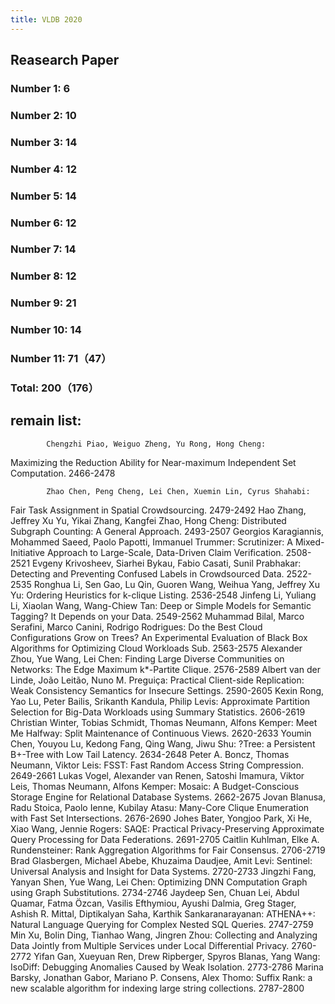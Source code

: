 ```yaml
---
title: VLDB 2020
---
```


## Reasearch Paper
### Number 1: 6
### Number 2: 10
### Number 3: 14
### Number 4: 12
### Number 5: 14
### Number 6: 12
### Number 7: 14
### Number 8: 12
### Number 9: 21
### Number 10: 14
### Number 11: 71（47）
### Total: 200（176）
## remain list:
	
	        Chengzhi Piao, Weiguo Zheng, Yu Rong, Hong Cheng:
Maximizing the Reduction Ability for Near-maximum Independent Set Computation. 2466-2478
	
	        Zhao Chen, Peng Cheng, Lei Chen, Xuemin Lin, Cyrus Shahabi:
Fair Task Assignment in Spatial Crowdsourcing. 2479-2492
		Hao Zhang, Jeffrey Xu Yu, Yikai Zhang, Kangfei Zhao, Hong Cheng:
Distributed Subgraph Counting: A General Approach. 2493-2507
		Georgios Karagiannis, Mohammed Saeed, Paolo Papotti, Immanuel Trummer:
Scrutinizer: A Mixed-Initiative Approach to Large-Scale, Data-Driven Claim Verification. 2508-2521
		Evgeny Krivosheev, Siarhei Bykau, Fabio Casati, Sunil Prabhakar:
Detecting and Preventing Confused Labels in Crowdsourced Data. 2522-2535
		Ronghua Li, Sen Gao, Lu Qin, Guoren Wang, Weihua Yang, Jeffrey Xu Yu:
Ordering Heuristics for k-clique Listing. 2536-2548
		Jinfeng Li, Yuliang Li, Xiaolan Wang, Wang-Chiew Tan:
Deep or Simple Models for Semantic Tagging? It Depends on your Data. 2549-2562
		Muhammad Bilal, Marco Serafini, Marco Canini, Rodrigo Rodrigues:
Do the Best Cloud Configurations Grow on Trees? An Experimental Evaluation of Black Box Algorithms for Optimizing Cloud Workloads Sub. 2563-2575
		Alexander Zhou, Yue Wang, Lei Chen:
Finding Large Diverse Communities on Networks: The Edge Maximum k*-Partite Clique. 2576-2589
		Albert van der Linde, João Leitão, Nuno M. Preguiça:
Practical Client-side Replication: Weak Consistency Semantics for Insecure Settings. 2590-2605
		Kexin Rong, Yao Lu, Peter Bailis, Srikanth Kandula, Philip Levis:
Approximate Partition Selection for Big-Data Workloads using Summary Statistics. 2606-2619
		Christian Winter, Tobias Schmidt, Thomas Neumann, Alfons Kemper:
Meet Me Halfway: Split Maintenance of Continuous Views. 2620-2633
		Youmin Chen, Youyou Lu, Kedong Fang, Qing Wang, Jiwu Shu:
?Tree: a Persistent B+-Tree with Low Tail Latency. 2634-2648
		Peter A. Boncz, Thomas Neumann, Viktor Leis:
FSST: Fast Random Access String Compression. 2649-2661
		Lukas Vogel, Alexander van Renen, Satoshi Imamura, Viktor Leis, Thomas Neumann, Alfons Kemper:
Mosaic: A Budget-Conscious Storage Engine for Relational Database Systems. 2662-2675
		Jovan Blanusa, Radu Stoica, Paolo Ienne, Kubilay Atasu:
Many-Core Clique Enumeration with Fast Set Intersections. 2676-2690
		Johes Bater, Yongjoo Park, Xi He, Xiao Wang, Jennie Rogers:
SAQE: Practical Privacy-Preserving Approximate Query Processing for Data Federations. 2691-2705
		Caitlin Kuhlman, Elke A. Rundensteiner:
Rank Aggregation Algorithms for Fair Consensus. 2706-2719
		Brad Glasbergen, Michael Abebe, Khuzaima Daudjee, Amit Levi:
Sentinel: Universal Analysis and Insight for Data Systems. 2720-2733
		Jingzhi Fang, Yanyan Shen, Yue Wang, Lei Chen:
Optimizing DNN Computation Graph using Graph Substitutions. 2734-2746
		Jaydeep Sen, Chuan Lei, Abdul Quamar, Fatma Özcan, Vasilis Efthymiou, Ayushi Dalmia, Greg Stager, Ashish R. Mittal, Diptikalyan Saha, Karthik Sankaranarayanan:
ATHENA++: Natural Language Querying for Complex Nested SQL Queries. 2747-2759
		Min Xu, Bolin Ding, Tianhao Wang, Jingren Zhou:
Collecting and Analyzing Data Jointly from Multiple Services under Local Differential Privacy. 2760-2772
		Yifan Gan, Xueyuan Ren, Drew Ripberger, Spyros Blanas, Yang Wang:
IsoDiff: Debugging Anomalies Caused by Weak Isolation. 2773-2786
		Marina Barsky, Jonathan Gabor, Mariano P. Consens, Alex Thomo:
Suffix Rank: a new scalable algorithm for indexing large string collections. 2787-2800
